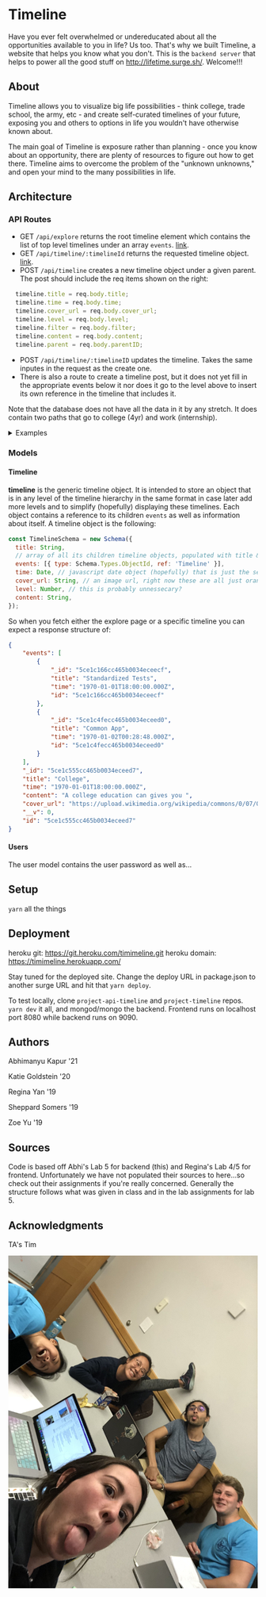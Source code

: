 # Timeline

Have you ever felt overwhelmed or undereducated about all the opportunities available to you in life? Us too. That's why we built Timeline, a website that helps you know what you don't. This is the `backend server` that helps to power all the good stuff on http://lifetime.surge.sh/. Welcome!!!

## About 
Timeline allows you to visualize big life possibilities - think college, trade school, the army, etc - and create self-curated timelines of your future, exposing you and others to options in life you wouldn't have otherwise known about.

The main goal of Timeline is exposure rather than planning - once you know about an opportunity, there are plenty of resources to figure out how to get there. Timeline aims to overcome the problem of the "unknown unknowns," and open your mind to the many possibilities in life.

## Architecture

### API Routes
* GET ```/api/explore``` returns the root timeline element which contains the list of top level timelines under an array ```events```. [link](https://timimeline.herokuapp.com/api/explore).
* GET ```/api/timeline/:timelineId``` returns the requested timeline object. [link](https://timimeline.herokuapp.com/api/timeline/5ce1dfadf41c760034ffe52d).
* POST ```/api/timeline``` creates a new timeline object under a given parent. The post should include the req items shown on the right: 
```javascript
  timeline.title = req.body.title;
  timeline.time = req.body.time;
  timeline.cover_url = req.body.cover_url;
  timeline.level = req.body.level;
  timeline.filter = req.body.filter;
  timeline.content = req.body.content;
  timeline.parent = req.body.parentID;
```
* POST ```/api/timeline/:timelineID``` updates the timeline. Takes the same inputes in the request as the create one.
* There is also a route to create a timeline post, but it does not yet fill in the appropriate events below it nor does it go to the level above to insert its own reference in the timeline that includes it. 

Note that the database does not have all the data in it by any stretch. It does contain two paths that go to college (4yr) and work (internship). 

<details>
    <summary>Examples</summary> 

```https://timimeline.herokuapp.com/api/explore```
```json
    {
        "events": [
            {
                "_id": "5ce1dfadf41c760034ffe52d",
                "title": "Work",
                "time": "1970-01-01T10:48:00.000Z",
                "id": "5ce1dfadf41c760034ffe52d"
            },
            {
                "_id": "5ce1df40f41c760034ffe52c",
                "title": "Education",
                "time": "1970-01-01T18:00:00.000Z",
                "id": "5ce1df40f41c760034ffe52c"
            }
        ],
        "_id": "5ce1b7c6c75aa400347686ee",
        "title": "root",
        "level": 0,
        "__v": 0,
        "id": "5ce1b7c6c75aa400347686ee"
    }
```

```localhost:9090/api/timeline/5ce1c555cc465b0034eceed7```
```json
{
    "events": [
        {
            "_id": "5ce1c166cc465b0034eceecf",
            "title": "Standardized Tests",
            "time": "1970-01-01T18:00:00.000Z",
            "id": "5ce1c166cc465b0034eceecf"
        },
        {
            "_id": "5ce1c4fecc465b0034eceed0",
            "title": "Common App",
            "time": "1970-01-02T00:28:48.000Z",
            "id": "5ce1c4fecc465b0034eceed0"
        },
        {
            "_id": "5ce1c525cc465b0034eceed1",
            "title": "Letters of Recommendation",
            "time": "1970-01-02T01:55:12.000Z",
            "id": "5ce1c525cc465b0034eceed1"
        },
        {
            "_id": "5ce1c52dcc465b0034eceed2",
            "title": "FAFSA",
            "time": "1970-01-02T06:14:24.000Z",
            "id": "5ce1c52dcc465b0034eceed2"
        },
        {
            "_id": "5ce1c534cc465b0034eceed3",
            "title": "Early Decision",
            "time": "1970-01-02T04:04:48.000Z",
            "id": "5ce1c534cc465b0034eceed3"
        }
    ],
    "_id": "5ce1c555cc465b0034eceed7",
    "title": "College",
    "time": "1970-01-01T18:00:00.000Z",
    "content": "A college education can gives you ",
    "cover_url": "https://upload.wikimedia.org/wikipedia/commons/0/07/Orange_circle.png",
    "__v": 0,
    "id": "5ce1c555cc465b0034eceed7"
}
```

</details>

### Models
#### Timeline
**timeline** is the generic timeline object. It is intended to store an object that is in any level of the timeline hierarchy in the same format in case later add more levels and to simplify (hopefully) displaying these timelines. Each object contains a reference to its children ```events``` as well as information about itself. A timeline object is the following: 

```javascript
const TimelineSchema = new Schema({
  title: String,
  // array of all its children timeline objects, populated with title & time when fetched
  events: [{ type: Schema.Types.ObjectId, ref: 'Timeline' }],
  time: Date, // javascript date object (hopefully) that is just the seconds of the #months it is from start of high school
  cover_url: String, // an image url, right now these are all just orange circles
  level: Number, // this is probably unnessecary? 
  content: String,
});
```

So when you fetch either the explore page or a specific timeline you can expect a response structure of: 

```json
{
    "events": [
        {
            "_id": "5ce1c166cc465b0034eceecf",
            "title": "Standardized Tests",
            "time": "1970-01-01T18:00:00.000Z",
            "id": "5ce1c166cc465b0034eceecf"
        },
        {
            "_id": "5ce1c4fecc465b0034eceed0",
            "title": "Common App",
            "time": "1970-01-02T00:28:48.000Z",
            "id": "5ce1c4fecc465b0034eceed0"
        }
    ],
    "_id": "5ce1c555cc465b0034eceed7",
    "title": "College",
    "time": "1970-01-01T18:00:00.000Z",
    "content": "A college education can gives you ",
    "cover_url": "https://upload.wikimedia.org/wikipedia/commons/0/07/Orange_circle.png",
    "__v": 0,
    "id": "5ce1c555cc465b0034eceed7"
}
```

#### Users
The user model contains the user password as well as...

## Setup
`yarn` all the things

## Deployment
heroku git: https://git.heroku.com/timimeline.git
heroku domain: https://timimeline.herokuapp.com/

Stay tuned for the deployed site. Change the deploy URL in package.json to another surge URL and hit that `yarn deploy`.

To test locally, clone `project-api-timeline` and `project-timeline` repos. `yarn dev` it all, and mongod/mongo the backend. Frontend runs on localhost port 8080 while backend runs on 9090. 


## Authors

Abhimanyu Kapur '21

Katie Goldstein '20

Regina Yan '19

Sheppard Somers '19

Zoe Yu '19

## Sources

Code is based off Abhi's Lab 5 for backend (this) and Regina's Lab 4/5 for frontend. Unfortunately we have not populated their sources to here...so check out their assignments if you're really concerned. Generally the structure follows what was given in class and in the lab assignments for lab 5.

## Acknowledgments

TA's
Tim

![Team Photo](src/img/teamTimeline.jpeg)
